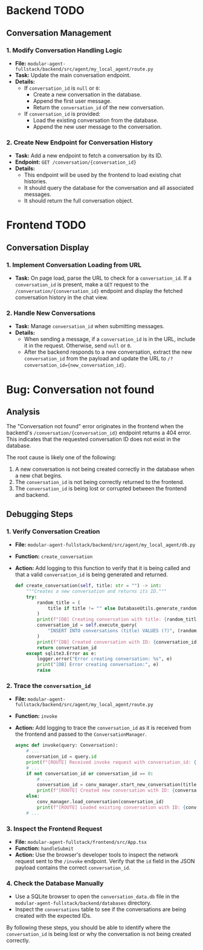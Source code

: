 # Backend TODO

## Conversation Management

### 1. Modify Conversation Handling Logic

-   **File:** `modular-agent-fullstack/backend/src/agent/my_local_agent/route.py`
-   **Task:** Update the main conversation endpoint.
-   **Details:**
    -   If `conversation_id` is `null` or `0`:
        -   Create a new conversation in the database.
        -   Append the first user message.
        -   Return the `conversation_id` of the new conversation.
    -   If `conversation_id` is provided:
        -   Load the existing conversation from the database.
        -   Append the new user message to the conversation.

### 2. Create New Endpoint for Conversation History

-   **Task:** Add a new endpoint to fetch a conversation by its ID.
-   **Endpoint:** `GET /conversation/{conversation_id}`
-   **Details:**
    -   This endpoint will be used by the frontend to load existing chat histories.
    -   It should query the database for the conversation and all associated messages.
    -   It should return the full conversation object.

# Frontend TODO

## Conversation Display

### 1. Implement Conversation Loading from URL

-   **Task:** On page load, parse the URL to check for a `conversation_id`. If a `conversation_id` is present, make a `GET` request to the `/conversation/{conversation_id}` endpoint and display the fetched conversation history in the chat view.

### 2. Handle New Conversations

-   **Task:** Manage `conversation_id` when submitting messages.
-   **Details:**
    -   When sending a message, if a `conversation_id` is in the URL, include it in the request. Otherwise, send `null` or `0`.
    -   After the backend responds to a new conversation, extract the new `conversation_id` from the payload and update the URL to `/?conversation_id={new_conversation_id}`.

# Bug: Conversation not found

## Analysis

The "Conversation not found" error originates in the frontend when the backend's `/conversation/{conversation_id}` endpoint returns a 404 error. This indicates that the requested conversation ID does not exist in the database.

The root cause is likely one of the following:
1.  A new conversation is not being created correctly in the database when a new chat begins.
2.  The `conversation_id` is not being correctly returned to the frontend.
3.  The `conversation_id` is being lost or corrupted between the frontend and backend.

## Debugging Steps

### 1. Verify Conversation Creation

-   **File:** `modular-agent-fullstack/backend/src/agent/my_local_agent/db.py`
-   **Function:** `create_conversation`
-   **Action:** Add logging to this function to verify that it is being called and that a valid `conversation_id` is being generated and returned.

    ```python
    def create_conversation(self, title: str = "") -> int:
        """Creates a new conversation and returns its ID."""
        try:
            random_title = (
                title if title != "" else DatabaseUtils.generate_random_name(3)
            )
            print(f"[DB] Creating conversation with title: {random_title}") # Add this line
            conversation_id = self.execute_query(
                "INSERT INTO conversations (title) VALUES (?)", (random_title,)
            )
            print(f"[DB] Created conversation with ID: {conversation_id}") # Add this line
            return conversation_id
        except sqlite3.Error as e:
            logger.error("Error creating conversation: %s", e)
            print("[DB] Error creating conversation:", e)
            raise
    ```

### 2. Trace the `conversation_id`

-   **File:** `modular-agent-fullstack/backend/src/agent/my_local_agent/route.py`
-   **Function:** `invoke`
-   **Action:** Add logging to trace the `conversation_id` as it is received from the frontend and passed to the `ConversationManager`.

    ```python
    async def invoke(query: Conversation):
        # ...
        conversation_id = query.id
        print(f"[ROUTE] Received invoke request with conversation_id: {conversation_id}") # Add this line
        # ...
        if not conversation_id or conversation_id == 0:
            # ...
            conversation_id = conv_manager.start_new_conversation(title=title, model=model)
            print(f"[ROUTE] Created new conversation with ID: {conversation_id}") # Add this line
        else:
            conv_manager.load_conversation(conversation_id)
            print(f"[ROUTE] Loaded existing conversation with ID: {conversation_id}") # Add this line
        # ...
    ```

### 3. Inspect the Frontend Request

-   **File:** `modular-agent-fullstack/frontend/src/App.tsx`
-   **Function:** `handleSubmit`
-   **Action:** Use the browser's developer tools to inspect the network request sent to the `/invoke` endpoint. Verify that the `id` field in the JSON payload contains the correct `conversation_id`.

### 4. Check the Database Manually

-   Use a SQLite browser to open the `conversation_data.db` file in the `modular-agent-fullstack/backend/databases` directory.
-   Inspect the `conversations` table to see if the conversations are being created with the expected IDs.

By following these steps, you should be able to identify where the `conversation_id` is being lost or why the conversation is not being created correctly.
